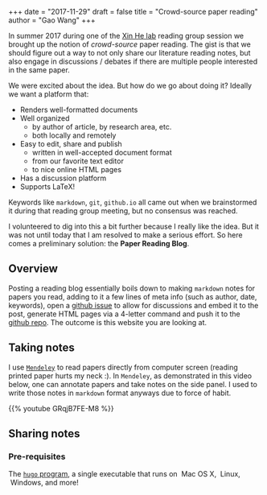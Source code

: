 +++
date = "2017-11-29"
draft = false
title = "Crowd-source paper reading"
author = "Gao Wang"
+++

In summer 2017 during one of the [Xin He lab](http://xinhelab.org) reading group session we brought up the notion of *crowd-source* paper reading. 
The gist is that we should figure out a way to not only share our literature reading notes, but also engage in discussions / debates if there are multiple people interested in the same paper. 

We were excited about the idea. But how do we go about doing it? Ideally we want a platform that:

- Renders well-formatted documents
- Well organized
  - by author of article, by research area, etc.
  - both locally and remotely
- Easy to edit, share and publish
  - written in well-accepted document format
  - from our favorite text editor
  - to nice online HTML pages 
- Has a discussion platform
- Supports LaTeX!

Keywords like `markdown`, `git`, `github.io` all came out when we brainstormed it during that reading group meeting, but no consensus was reached.

I volunteered to dig into this a bit further because I really like the idea. But it was not until today that I am resolved to make a serious effort. So here comes a preliminary solution: the **Paper Reading Blog**. 

## Overview
Posting a reading blog essentially boils down to making `markdown` notes for papers you read, adding to it a few lines of meta info (such as author, date, keywords), open a [github issue](https://github.com/xinhe-lab/journal-club/issues) to allow for discussions and embed it to the post, generate HTML pages via a 4-letter command and push it to the [github repo](https://github.com/xinhe-lab/journal-club). The outcome is this website you are looking at. 

## Taking notes

I use [`Mendeley`](https://www.mendeley.com/) to read papers directly from computer screen (reading printed paper hurts my neck :). In `Mendeley`, as demonstrated in this video below, one can annotate papers and take notes on the side panel. I used to write those notes in `markdown` format anyways due to force of habit. 

{{% youtube GRqjB7FE-M8 %}}

## Sharing notes 
### Pre-requisites

The [`hugo` program](https://github.com/gohugoio/hugo/releases), a single executable that runs on <i class="fa fa-apple"></i>&nbsp;Mac OS&nbsp;X, <i class="fa fa-linux"></i>&nbsp;Linux, <i class="fa fa-windows"></i>&nbsp;Windows, and more!
